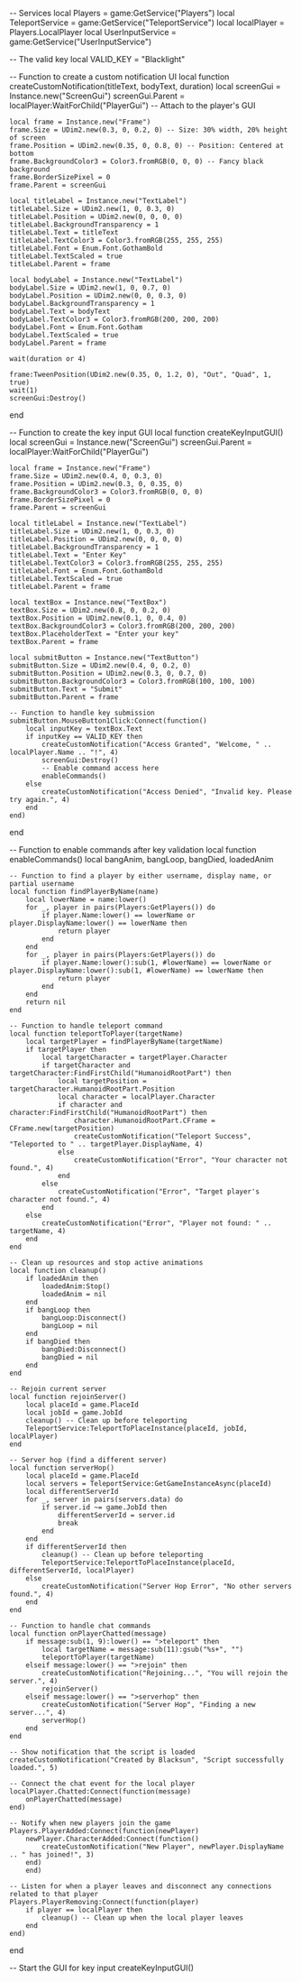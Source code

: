 -- Services
local Players = game:GetService("Players")
local TeleportService = game:GetService("TeleportService")
local localPlayer = Players.LocalPlayer
local UserInputService = game:GetService("UserInputService")

-- The valid key
local VALID_KEY = "Blacklight"

-- Function to create a custom notification UI
local function createCustomNotification(titleText, bodyText, duration)
    local screenGui = Instance.new("ScreenGui")
    screenGui.Parent = localPlayer:WaitForChild("PlayerGui") -- Attach to the player's GUI

    local frame = Instance.new("Frame")
    frame.Size = UDim2.new(0.3, 0, 0.2, 0) -- Size: 30% width, 20% height of screen
    frame.Position = UDim2.new(0.35, 0, 0.8, 0) -- Position: Centered at bottom
    frame.BackgroundColor3 = Color3.fromRGB(0, 0, 0) -- Fancy black background
    frame.BorderSizePixel = 0
    frame.Parent = screenGui

    local titleLabel = Instance.new("TextLabel")
    titleLabel.Size = UDim2.new(1, 0, 0.3, 0)
    titleLabel.Position = UDim2.new(0, 0, 0, 0)
    titleLabel.BackgroundTransparency = 1
    titleLabel.Text = titleText
    titleLabel.TextColor3 = Color3.fromRGB(255, 255, 255)
    titleLabel.Font = Enum.Font.GothamBold
    titleLabel.TextScaled = true
    titleLabel.Parent = frame

    local bodyLabel = Instance.new("TextLabel")
    bodyLabel.Size = UDim2.new(1, 0, 0.7, 0)
    bodyLabel.Position = UDim2.new(0, 0, 0.3, 0)
    bodyLabel.BackgroundTransparency = 1
    bodyLabel.Text = bodyText
    bodyLabel.TextColor3 = Color3.fromRGB(200, 200, 200)
    bodyLabel.Font = Enum.Font.Gotham
    bodyLabel.TextScaled = true
    bodyLabel.Parent = frame

    wait(duration or 4)

    frame:TweenPosition(UDim2.new(0.35, 0, 1.2, 0), "Out", "Quad", 1, true)
    wait(1)
    screenGui:Destroy()
end

-- Function to create the key input GUI
local function createKeyInputGUI()
    local screenGui = Instance.new("ScreenGui")
    screenGui.Parent = localPlayer:WaitForChild("PlayerGui")

    local frame = Instance.new("Frame")
    frame.Size = UDim2.new(0.4, 0, 0.3, 0)
    frame.Position = UDim2.new(0.3, 0, 0.35, 0)
    frame.BackgroundColor3 = Color3.fromRGB(0, 0, 0)
    frame.BorderSizePixel = 0
    frame.Parent = screenGui

    local titleLabel = Instance.new("TextLabel")
    titleLabel.Size = UDim2.new(1, 0, 0.3, 0)
    titleLabel.Position = UDim2.new(0, 0, 0, 0)
    titleLabel.BackgroundTransparency = 1
    titleLabel.Text = "Enter Key"
    titleLabel.TextColor3 = Color3.fromRGB(255, 255, 255)
    titleLabel.Font = Enum.Font.GothamBold
    titleLabel.TextScaled = true
    titleLabel.Parent = frame

    local textBox = Instance.new("TextBox")
    textBox.Size = UDim2.new(0.8, 0, 0.2, 0)
    textBox.Position = UDim2.new(0.1, 0, 0.4, 0)
    textBox.BackgroundColor3 = Color3.fromRGB(200, 200, 200)
    textBox.PlaceholderText = "Enter your key"
    textBox.Parent = frame

    local submitButton = Instance.new("TextButton")
    submitButton.Size = UDim2.new(0.4, 0, 0.2, 0)
    submitButton.Position = UDim2.new(0.3, 0, 0.7, 0)
    submitButton.BackgroundColor3 = Color3.fromRGB(100, 100, 100)
    submitButton.Text = "Submit"
    submitButton.Parent = frame

    -- Function to handle key submission
    submitButton.MouseButton1Click:Connect(function()
        local inputKey = textBox.Text
        if inputKey == VALID_KEY then
            createCustomNotification("Access Granted", "Welcome, " .. localPlayer.Name .. "!", 4)
            screenGui:Destroy()
            -- Enable command access here
            enableCommands()
        else
            createCustomNotification("Access Denied", "Invalid key. Please try again.", 4)
        end
    end)
end

-- Function to enable commands after key validation
local function enableCommands()
    local bangAnim, bangLoop, bangDied, loadedAnim

    -- Function to find a player by either username, display name, or partial username
    local function findPlayerByName(name)
        local lowerName = name:lower()
        for _, player in pairs(Players:GetPlayers()) do
            if player.Name:lower() == lowerName or player.DisplayName:lower() == lowerName then
                return player
            end
        end
        for _, player in pairs(Players:GetPlayers()) do
            if player.Name:lower():sub(1, #lowerName) == lowerName or player.DisplayName:lower():sub(1, #lowerName) == lowerName then
                return player
            end
        end
        return nil
    end

    -- Function to handle teleport command
    local function teleportToPlayer(targetName)
        local targetPlayer = findPlayerByName(targetName)
        if targetPlayer then
            local targetCharacter = targetPlayer.Character
            if targetCharacter and targetCharacter:FindFirstChild("HumanoidRootPart") then
                local targetPosition = targetCharacter.HumanoidRootPart.Position
                local character = localPlayer.Character
                if character and character:FindFirstChild("HumanoidRootPart") then
                    character.HumanoidRootPart.CFrame = CFrame.new(targetPosition)
                    createCustomNotification("Teleport Success", "Teleported to " .. targetPlayer.DisplayName, 4)
                else
                    createCustomNotification("Error", "Your character not found.", 4)
                end
            else
                createCustomNotification("Error", "Target player's character not found.", 4)
            end
        else
            createCustomNotification("Error", "Player not found: " .. targetName, 4)
        end
    end

    -- Clean up resources and stop active animations
    local function cleanup()
        if loadedAnim then
            loadedAnim:Stop()
            loadedAnim = nil
        end
        if bangLoop then
            bangLoop:Disconnect()
            bangLoop = nil
        end
        if bangDied then
            bangDied:Disconnect()
            bangDied = nil
        end
    end

    -- Rejoin current server
    local function rejoinServer()
        local placeId = game.PlaceId
        local jobId = game.JobId
        cleanup() -- Clean up before teleporting
        TeleportService:TeleportToPlaceInstance(placeId, jobId, localPlayer)
    end

    -- Server hop (find a different server)
    local function serverHop()
        local placeId = game.PlaceId
        local servers = TeleportService:GetGameInstanceAsync(placeId)
        local differentServerId
        for _, server in pairs(servers.data) do
            if server.id ~= game.JobId then
                differentServerId = server.id
                break
            end
        end
        if differentServerId then
            cleanup() -- Clean up before teleporting
            TeleportService:TeleportToPlaceInstance(placeId, differentServerId, localPlayer)
        else
            createCustomNotification("Server Hop Error", "No other servers found.", 4)
        end
    end

    -- Function to handle chat commands
    local function onPlayerChatted(message)
        if message:sub(1, 9):lower() == ">teleport" then
            local targetName = message:sub(11):gsub("%s+", "")
            teleportToPlayer(targetName)
        elseif message:lower() == ">rejoin" then
            createCustomNotification("Rejoining...", "You will rejoin the server.", 4)
            rejoinServer()
        elseif message:lower() == ">serverhop" then
            createCustomNotification("Server Hop", "Finding a new server...", 4)
            serverHop()
        end
    end

    -- Show notification that the script is loaded
    createCustomNotification("Created by Blacksun", "Script successfully loaded.", 5)

    -- Connect the chat event for the local player
    localPlayer.Chatted:Connect(function(message)
        onPlayerChatted(message)
    end)

    -- Notify when new players join the game
    Players.PlayerAdded:Connect(function(newPlayer)
        newPlayer.CharacterAdded:Connect(function()
            createCustomNotification("New Player", newPlayer.DisplayName .. " has joined!", 3)
        end)
        end)

    -- Listen for when a player leaves and disconnect any connections related to that player
    Players.PlayerRemoving:Connect(function(player)
        if player == localPlayer then
            cleanup() -- Clean up when the local player leaves
        end
    end)
end

-- Start the GUI for key input
createKeyInputGUI()

